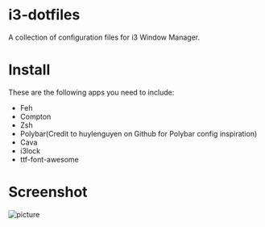 # i3-dotfiles
A collection of configuration files for i3 Window Manager. 


# Install
These are the following apps you need to include:
- Feh
- Compton
- Zsh
- Polybar(Credit to huylenguyen on Github for Polybar config inspiration)
- Cava
- i3lock 
- ttf-font-awesome


# Screenshot
![picture](https://user-images.githubusercontent.com/26845086/62271365-106aa380-b3fe-11e9-949a-79df3ebc74f4.png)
